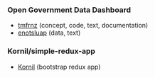 ### Open Government Data Dashboard

* [tmfrnz](https://github.com/tmfrnz) (concept, code, text, documentation)
* [enotsluap](https://github.com/enotsluap) (data, text)

### Kornil/simple-redux-app

* [Kornil](https://github.com/Kornil) (bootstrap redux app)
